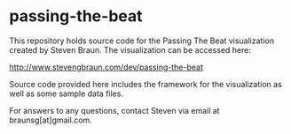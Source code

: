# passing-the-beat

This repository holds source code for the Passing The Beat visualization created by Steven Braun. The visualization can be accessed here:

http://www.stevengbraun.com/dev/passing-the-beat

Source code provided here includes the framework for the visualization as well as some sample data files.

For answers to any questions, contact Steven via email at braunsg[at]gmail.com.
